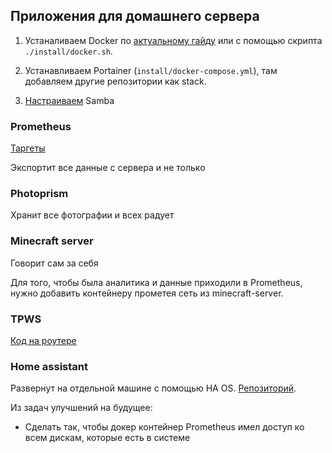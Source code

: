 

## Приложения для домашнего сервера

1. Устаналиваем Docker по [актуальному гайду](https://docs.docker.com/engine/install/ubuntu) или с помощью скрипта `./install/docker.sh`.

1. Устанавливаем Portainer (`install/docker-compose.yml`), там добавляем другие репозитории как stack.

1. [Настраиваем](https://www.dmosk.ru/instruktions.php?object=samba-ubuntu) Samba


### Prometheus

[Таргеты](http://192.168.1.136:9090/targets?search=)

Экспортит все данные с сервера и не только

### Photoprism

Хранит все фотографии и всех радует 

### Minecraft server

Говорит сам за себя

Для того, чтобы была аналитика и данные приходили в Prometheus, нужно добавить контейнеру прометея сеть из minecraft-server.

### TPWS

[Код на роутере](https://github.com/Sapfir0/keenetic-opkg) 

### Home assistant

Развернут на отдельной машине с помощью HA OS. [Репозиторий](https://github.com/Sapfir0/home-assistant).



Из задач улучшений на будущее:

* Сделать так, чтобы докер контейнер Prometheus имел доступ ко всем дискам, которые есть в системе
